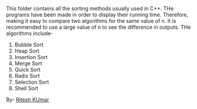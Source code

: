 This folder contains all the sorting methods usually used in C++. THe programs have been made in order to display their
running time. Therefore, making it easy to compare two algorithms for the same value of n.
It is recommended to use a large value of n to see the difference in outputs.
THe algorithms include-
1. Bubble Sort
2. Heap Sort
3. Insertion Sort
4. Merge Sort
5. Quick Sort
6. Radix Sort
7. Selection Sort
8. Shell Sort

By- [Ritesh KUmar](github.com/ritesh055)
 
